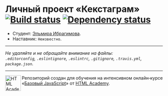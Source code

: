 # Личный проект «Кекстаграм» [![Build status][travis-image]][travis-url] [![Dependency status][dependency-image]][dependency-url]

* Студент: [Эльмира Ибрагимова](https://up.htmlacademy.ru/javascript/4/user/184656).
* Наставник: `Неизвестно`.

---

_Не удаляйте и не обращайте внимание на файлы:_<br>
_`.editorconfig`, `.eslintignore`, `.eslintrc`, `.gitignore`, `.travis.yml`, `package.json`._

---

<a href="https://htmlacademy.ru/intensive/javascript"><img align="left" width="50" height="50" title="HTML Academy" src="https://up.htmlacademy.ru/static/img/intensive/javascript/logo-for-github.svg"></a>

Репозиторий создан для обучения на интенсивном онлайн‑курсе «[Базовый JavaScript](https://htmlacademy.ru/intensive/javascript)» от [HTML Academy](https://htmlacademy.ru).

[travis-image]: https://travis-ci.org/htmlacademy-javascript/184656-kekstagram.svg?branch=master
[travis-url]: https://travis-ci.org/htmlacademy-javascript/184656-kekstagram
[dependency-image]: https://david-dm.org/htmlacademy-javascript/184656-kekstagram.svg?style=flat-square
[dependency-url]: https://david-dm.org/htmlacademy-javascript/184656-kekstagram
